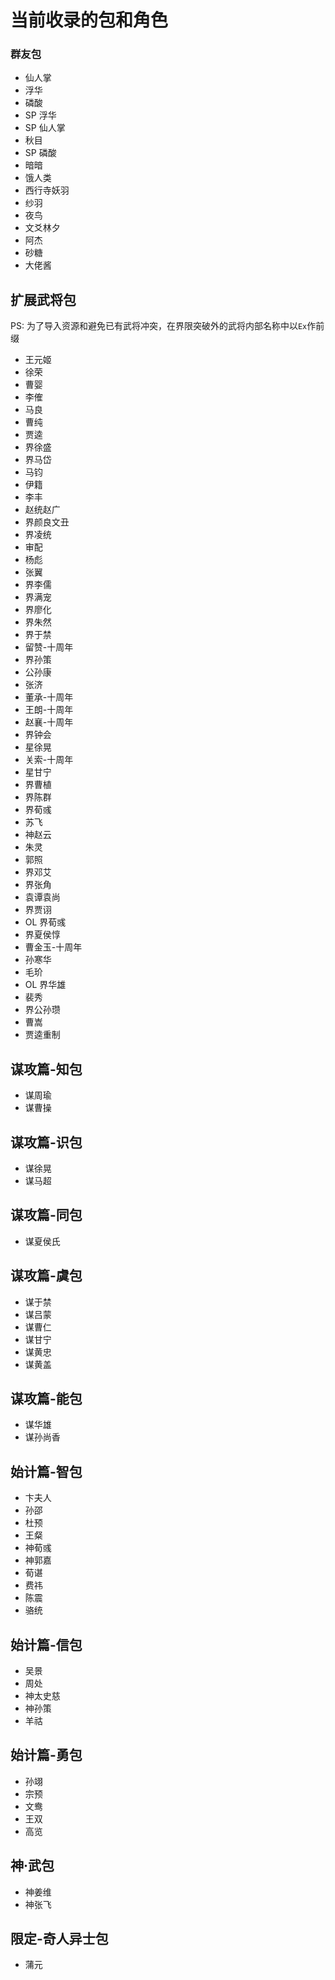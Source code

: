 # 当前收录的包和角色
### 群友包
- 仙人掌
- 浮华
- 磷酸
- SP 浮华
- SP 仙人掌
- 秋目
- SP 磷酸
- 暗暗
- 饿人类
- 西行寺妖羽
- 纱羽
- 夜鸟
- 文爻林夕
- 阿杰
- 砂糖
- 大佬酱

## 扩展武将包
PS: 为了导入资源和避免已有武将冲突，在界限突破外的武将内部名称中以`Ex`作前缀

- 王元姬
- 徐荣
- 曹婴
- 李傕
- 马良
- 曹纯
- 贾逵
- 界徐盛
- 界马岱
- 马钧
- 伊籍
- 李丰
- 赵统赵广
- 界颜良文丑
- 界凌统
- 审配
- 杨彪
- 张翼
- 界李儒
- 界满宠
- 界廖化
- 界朱然
- 界于禁
- 留赞-十周年
- 界孙策
- 公孙康
- 张济
- 董承-十周年
- 王朗-十周年
- 赵襄-十周年
- 界钟会
- 星徐晃
- 关索-十周年
- 星甘宁
- 界曹植
- 界陈群
- 界荀彧
- 苏飞
- 神赵云
- 朱灵
- 郭照
- 界邓艾
- 界张角
- 袁谭袁尚
- 界贾诩
- OL 界荀彧
- 界夏侯惇
- 曹金玉-十周年
- 孙寒华
- 毛玠
- OL 界华雄
- 裴秀
- 界公孙瓒
- 曹嵩
- 贾逵重制

## 谋攻篇-知包
- 谋周瑜
- 谋曹操

## 谋攻篇-识包
- 谋徐晃
- 谋马超

## 谋攻篇-同包
- 谋夏侯氏

## 谋攻篇-虞包
- 谋于禁
- 谋吕蒙
- 谋曹仁
- 谋甘宁
- 谋黄忠
- 谋黄盖

## 谋攻篇-能包
- 谋华雄
- 谋孙尚香

## 始计篇-智包
- 卞夫人
- 孙邵
- 杜预
- 王粲
- 神荀彧
- 神郭嘉
- 荀谌
- 费祎
- 陈震
- 骆统

## 始计篇-信包
- 吴景
- 周处
- 神太史慈
- 神孙策
- 羊祜

## 始计篇-勇包
- 孙翊
- 宗预
- 文鸯
- 王双
- 高览

## 神·武包
- 神姜维
- 神张飞

## 限定-奇人异士包
- 蒲元
